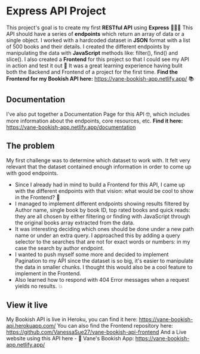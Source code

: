 # Express API Project

This project's goal is to create my first **RESTful API** using **Express** 💪👩‍💻 This API should have a series of **endpoints** which return an array of data or a single object. I worked with a hardcoded dataset in **JSON** format with a list of 500 books and their details. I created the different endpoints by manipulating the data with **JavaScript** methods like: filter(), find() and slice(). I also created a **Frontend** for this project so that I could see my API in action and test it out 🎈 It was a great learning experience having bulit both the Backend and Frontend of a project for the first time. **Find the Frontend for my Bookish API here:** https://vane-bookish-app.netlify.app/ 📚

## Documentation

I've also put together a Documentation Page for this API 🤓, which includes more information about the endpoints, core resources, etc. **Find it here:** https://vane-bookish-app.netlify.app/documentation

## The problem

My first challenge was to determine which dataset to work with. It felt very relevant that the dataset contained enough information in order to come up with good endpoints.

- Since I already had in mind to build a Frontend for this API, I came up with the different endpoints with that vision: what would be cool to show in the Frontend? 🧐
- I managed to implement different endpoints showing results filtered by Author name, single book by book ID, top rated books and quick reads: they are all chosen by either filtering or finding with JavaScript through the original books array extracted from the data.
- It was interesting deciding which ones should be done under a new path name or under an extra query. I approached this by adding a query selector to the searches that are not for exact words or numbers: in my case the search by author endpoint.
- I wanted to push myself some more and decided to implement Pagination to my API since the dataset is so big, it's easier to manipulate the data in smaller chunks. I thought this would also be a cool feature to implement in the Frontend.
- Also learned how to respond with 404 Error messages when a request yields no results. 💥

## View it live

My Bookish API is live in Heroku, you can find it here: https://vane-bookish-api.herokuapp.com/
You can also find the Frontend repository here: https://github.com/VanessaSue27/vane-bookish-api-frontend
And a Live website using this API here - 📕 Vane's Bookish App: https://vane-bookish-app.netlify.app/
